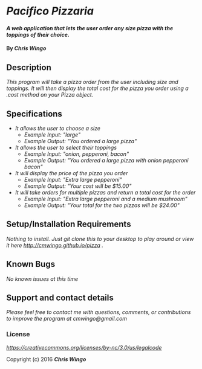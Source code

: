 # _Pacifico Pizzaria_

#### _A web application that lets the user order any size pizza with the toppings of their choice._

#### By _**Chris Wingo**_

## Description

_This program will take a pizza order from the user including size and toppings. It will then display the total cost for the pizza you order using a .cost method on your Pizza object._

## Specifications
* _It allows the user to choose a size_
  * _Example Input: "large"_
  * _Example Output: "You ordered a large pizza"_
* _It allows the user to select their toppings_
  * _Example Input: "onion, pepperoni, bacon"_
  * _Example Output: "You ordered a large pizza with onion pepperoni bacon"_
* _It will display the price of the pizza you order_
  * _Example Input: "Extra large pepperoni"_
  * _Example Output: "Your cost will be $15.00"_
* _It will take orders for multiple pizzas and return a total cost for the order_
  * _Example Input: "Extra large pepperoni and a medium mushroom"_
  * _Example Output: "Your total for the two pizzas will be $24.00"_


## Setup/Installation Requirements


_Nothing to install. Just git clone this to your desktop to play around or view it here http://cmwingo.github.io/pizza ._

## Known Bugs

_No known issues at this time_

## Support and contact details

_Please feel free to contact me with questions, comments, or contributions to improve the program at cmwingo@gmail.com_

### License

*https://creativecommons.org/licenses/by-nc/3.0/us/legalcode*

Copyright (c) 2016 **_Chris Wingo_**
